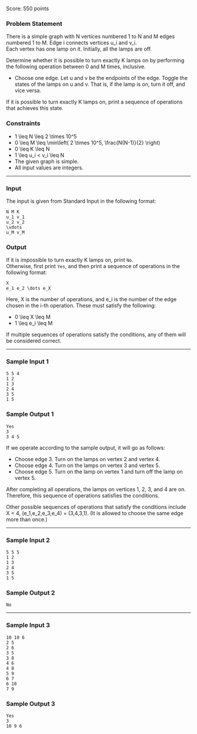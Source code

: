 Score: 550 points

### Problem Statement

There is a simple graph with N vertices numbered 1 to N and M edges numbered 1 to M. Edge i connects vertices u\_i and v\_i.  
Each vertex has one lamp on it. Initially, all the lamps are off.

Determine whether it is possible to turn exactly K lamps on by performing the following operation between 0 and M times, inclusive.

* Choose one edge. Let u and v be the endpoints of the edge. Toggle the states of the lamps on u and v. That is, if the lamp is on, turn it off, and vice versa.

If it is possible to turn exactly K lamps on, print a sequence of operations that achieves this state.

### Constraints

* 1 \leq N \leq 2 \times 10^5
* 0 \leq M \leq \min\left( 2 \times 10^5, \frac{N(N-1)}{2} \right)
* 0 \leq K \leq N
* 1 \leq u\_i < v\_i \leq N
* The given graph is simple.
* All input values are integers.

---

### Input

The input is given from Standard Input in the following format:

```
N M K
u_1 v_1
u_2 v_2
\vdots
u_M v_M
```

### Output

If it is impossible to turn exactly K lamps on, print `No`.  
Otherwise, first print `Yes`, and then print a sequence of operations in the following format:

```
X
e_1 e_2 \dots e_X
```

Here, X is the number of operations, and e\_i is the number of the edge chosen in the i-th operation. These must satisfy the following:

* 0 \leq X \leq M
* 1 \leq e\_i \leq M

If multiple sequences of operations satisfy the conditions, any of them will be considered correct.

---

### Sample Input 1

```
5 5 4
1 2
1 3
2 4
3 5
1 5
```

### Sample Output 1

```
Yes
3
3 4 5
```

If we operate according to the sample output, it will go as follows:

* Choose edge 3. Turn on the lamps on vertex 2 and vertex 4.
* Choose edge 4. Turn on the lamps on vertex 3 and vertex 5.
* Choose edge 5. Turn on the lamp on vertex 1 and turn off the lamp on vertex 5.

After completing all operations, the lamps on vertices 1, 2, 3, and 4 are on. Therefore, this sequence of operations satisfies the conditions.

Other possible sequences of operations that satisfy the conditions include X = 4, (e\_1,e\_2,e\_3,e\_4) = (3,4,3,1). (It is allowed to choose the same edge more than once.)

---

### Sample Input 2

```
5 5 5
1 2
1 3
2 4
3 5
1 5
```

### Sample Output 2

```
No
```

---

### Sample Input 3

```
10 10 6
2 5
2 6
3 5
3 8
4 6
4 8
5 9
6 7
6 10
7 9
```

### Sample Output 3

```
Yes
3
10 9 6
```